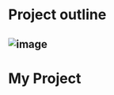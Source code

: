 # Project outline
## ![image](https://github.com/user-attachments/assets/c63db28e-4a42-41c3-95ef-bfb9bfdbeec0)

# My Project
